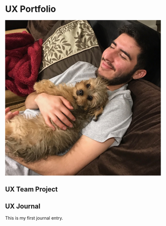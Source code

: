 # UX Portfolio
![a young person with facial hair reclining on a sofa while lovingly holding a small brown puppy](https://raw.githubusercontent.com/UsabilityEngineering/uxportfolio-dlopez77-csuchico/master/assets/danny_holding_pup.jpeg "Danny Holding a Puppy")

## UX Team Project


## UX Journal

This is my first journal entry.
